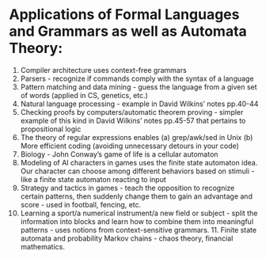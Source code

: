 # Applications of Formal Languages and Grammars as well as Automata Theory:
1. Compiler architecture uses context-free grammars 
2. Parsers - recognize if commands comply with the syntax of a language 
3. Pattern matching and data mining - guess the language from a given set of words (applied in CS, genetics, etc.) 
4. Natural language processing - example in David Wilkins’ notes pp.40-44 
5. Checking proofs by computers/automatic theorem proving - simpler example of this kind in David Wilkins’ notes pp.45-57 that pertains to propositional logic 
6.  The theory of regular expressions enables 
	(a) grep/awk/sed in Unix 
	(b) More efficient coding (avoiding unnecessary detours in your code) 
7.  Biology - John Conway’s game of life is a cellular automaton 
8. Modeling of AI characters in games uses the finite state automaton idea. Our character can choose among different behaviors based on stimuli - like a finite state automaton reacting to input 
9. Strategy and tactics in games - teach the opposition to recognize certain patterns, then suddenly change them to gain an advantage and score - used in football, fencing, etc. 
10. Learning a sport/a numerical instrument/a new field or subject - split the information into blocks and learn how to combine them into meaningful patterns - uses notions from context-sensitive grammars. 11. Finite state automata and probability Markov chains - chaos theory, financial mathematics.